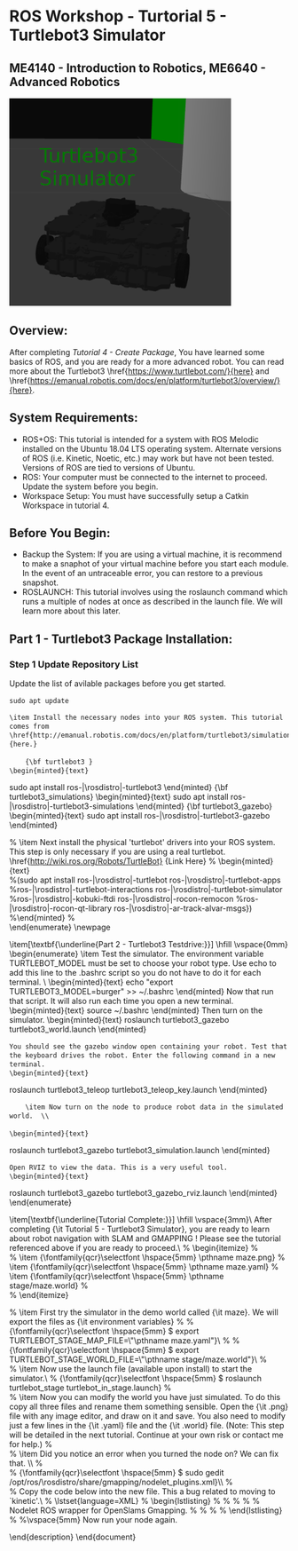 # ROS Workshop - Turtorial 5 - Turtlebot3 Simulator
## ME4140 - Introduction to Robotics, ME6640 - Advanced Robotics 


<img src="turtlebot3_simulations.png" alt="drawing" width="400"/>



## Overview:
After completing _Tutorial 4 - Create Package_, You have learned some basics of ROS, and you are ready for a more advanced robot. You can read more about the Turtlebot3 \href{https://www.turtlebot.com/}{here} and \href{https://emanual.robotis.com/docs/en/platform/turtlebot3/overview/}{here}.
	
## System Requirements:
- ROS+OS: This tutorial is intended for a system with ROS Melodic installed on the Ubuntu 18.04 LTS operating system. Alternate versions of ROS (i.e.  Kinetic, Noetic, etc.) may work but have not been tested. Versions of ROS are tied to versions of Ubuntu.
- ROS: Your computer must be connected to the internet to proceed. Update the system before you begin.
- Workspace Setup: You must have successfully setup a Catkin Workspace in tutorial 4.  

	
## Before You Begin:
	
- Backup the System: If you are using a virtual machine, it is recommend to make a snaphot of your virtual machine before you start each module. In the event of an untraceable error, you can restore to a previous snapshot. 
- ROSLAUNCH: This tutorial involves using the roslaunch command which runs a multiple of nodes at once as described in the launch file. We will learn more about this later. 
	
		 
	
## Part 1 - Turtlebot3 Package Installation:

### Step 1 Update Repository List
Update the list of avilable packages before you get started. 
```
sudo apt update
```	
	\item Install the necessary nodes into your ROS system. This tutorial comes from \href{http://emanual.robotis.com/docs/en/platform/turtlebot3/simulation/#simulation} {here.} 
    	
    	{\bf turtlebot3 }
	\begin{minted}{text} 
sudo apt install ros-|\rosdistro|-turtlebot3
	\end{minted}
 	 {\bf turtlebot3\_simulations}
	\begin{minted}{text} 
sudo apt install ros-|\rosdistro|-turtlebot3-simulations
	\end{minted}
{\bf turtlebot3\_gazebo}
	\begin{minted}{text} 
sudo apt install ros-|\rosdistro|-turtlebot3-gazebo
	\end{minted}


%    \item Next install the physical 'turtlebot' drivers into your ROS system. This step is only necessary if you are using a real turtlebot. \href{http://wiki.ros.org/Robots/TurtleBot} {Link Here} 
%   \begin{minted}{text}  
%(sudo apt install ros-|\rosdistro|-turtlebot ros-|\rosdistro|-turtlebot-apps
%ros-|\rosdistro|-turtlebot-interactions ros-|\rosdistro|-turtlebot-simulator 
%ros-|\rosdistro|-kobuki-ftdi ros-|\rosdistro|-rocon-remocon 
%ros-|\rosdistro|-rocon-qt-library ros-|\rosdistro|-ar-track-alvar-msgs})
%\end{minted}
%    
\end{enumerate}	
\newpage

\item[\textbf{\underline{Part 2 - Turtlebot3 Testdrive:}}] \hfill \vspace{0mm}
\begin{enumerate}
    \item Test the simulator. The environment variable TURTLEBOT\_MODEL must be set to choose your robot type. Use echo to add this line to the .bashrc script so you do not have to do it for each terminal. \\
	\begin{minted}{text} 
echo "export TURTLEBOT3_MODEL=burger" >> ~/.bashrc
	\end{minted}
Now that run that script. It will also run each time you open a new terminal.	
	\begin{minted}{text} 
source ~/.bashrc
	\end{minted}
	Then turn on the simulator. 
	\begin{minted}{text} 
roslaunch turtlebot3_gazebo turtlebot3_world.launch
	\end{minted}

	You should see the gazebo window open containing your robot. Test that the keyboard drives the robot. Enter the following command in a new terminal.
	\begin{minted}{text} 
roslaunch turtlebot3_teleop turtlebot3_teleop_key.launch
	\end{minted}
	    
	    \item Now turn on the node to produce robot data in the simulated world.  \\

	\begin{minted}{text} 
roslaunch turtlebot3_gazebo turtlebot3_simulation.launch
	\end{minted}

	Open RVIZ to view the data. This is a very useful tool. 	
	\begin{minted}{text} 
roslaunch turtlebot3_gazebo turtlebot3_gazebo_rviz.launch
	\end{minted}
\end{enumerate}

\item[\textbf{\underline{Tutorial Complete:}}] \hfill \vspace{3mm}\\ 
	After completing {\it Tutorial 5 - Turtlebot3 Simulator}, you are ready to learn about robot navigation with SLAM and GMAPPING ! Please see the tutorial referenced above if you are ready to proceed.\\
%    \begin{itemize}
%    
%        \item {\fontfamily{qcr}\selectfont  \hspace{5mm} \pthname maze.png}
%        \item {\fontfamily{qcr}\selectfont  \hspace{5mm} \pthname maze.yaml}
%        \item {\fontfamily{qcr}\selectfont  \hspace{5mm} \pthname stage/maze.world}
%    
%    \end{itemize}

%    \item First try the simulator in the demo world called {\it maze}. We will export the files as {\it environment variables}
%
%    {\fontfamily{qcr}\selectfont  \hspace{5mm} \$ export TURTLEBOT\_STAGE\_MAP\_FILE=\\"\pthname maze.yaml"}\\
% 
%    {\fontfamily{qcr}\selectfont  \hspace{5mm} \$ export TURTLEBOT\_STAGE\_WORLD\_FILE=\\"\pthname stage/maze.world"}\\
%    
%    \item Now use the launch file (available upon install) to start the simulator.\\
%    {\fontfamily{qcr}\selectfont  \hspace{5mm} \$ roslaunch turtlebot\_stage turtlebot\_in\_stage.launch}
%    
%    \item Now you can modify the world you have just simulated. To do this copy all three files and rename them something sensible. Open the {\it .png} file with any image editor, and draw on it and save. You also need to modify just a few lines in the {\it .yaml} file and the {\it .world} file. (Note: This step will be detailed in the next tutorial. Continue at your own risk or contact me for help.)
%    
%     \item Did you notice an error when you turned the node on? We can fix that.  \\\\
%    
%    	 {\fontfamily{qcr}\selectfont  \hspace{5mm} \$ sudo  gedit /opt/ros/\rosdistro/share/gmapping/nodelet\_plugins.xml}\\\\
%    	 
%    	 Copy the code below into the new file. This a bug related to moving to `kinetic'.\\
%    \lstset{language=XML}
%     \begin{lstlisting}
%
%<library path="lib/libslam_gmapping_nodelet">
%    <class name="SlamGMappingNodelet" type="SlamGMappingNodelet" base_class_type="nodelet::Nodelet">
%        <description>
%            Nodelet ROS wrapper for OpenSlams Gmapping.
%        </description>
%    </class>
%</library>
%      \end{lstlisting}
%
%\vspace{5mm}    Now run your node again.

\end{description}
\end{document}

